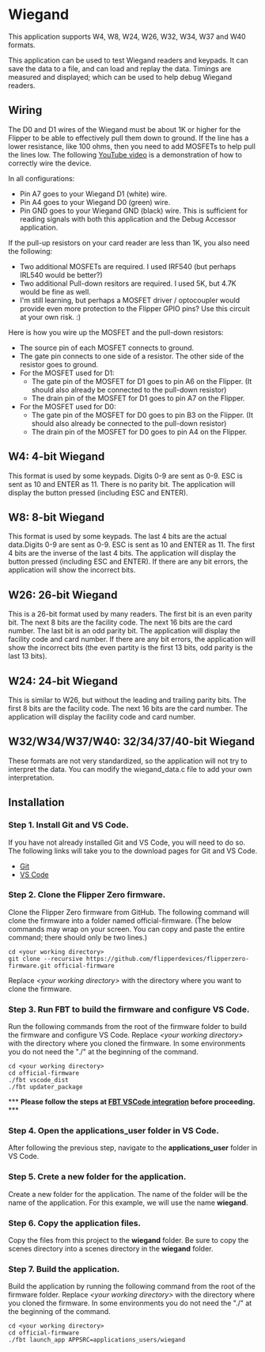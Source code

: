 # Wiegand

This application supports W4, W8, W24, W26, W32, W34, W37 and W40 formats.

This application can be used to test Wiegand readers and keypads. It can save the data to a file, and can load and replay the data. Timings are measured and displayed; which can be used to help debug Wiegand readers.


## Wiring
The D0 and D1 wires of the Wiegand must be about 1K or higher for the Flipper to be able to effectively pull them down to ground.  If the line has a lower resistance, like 100 ohms, then you need to add MOSFETs to help pull the lines low.  The following [YouTube video](https://youtu.be/OVyd3ffnZ0M) is a demonstration of how to correctly wire the device.  

In all configurations:
- Pin A7 goes to your Wiegand D1 (white) wire.
- Pin A4 goes to your Wiegand D0 (green) wire.
- Pin GND goes to your Wiegand GND (black) wire.
This is sufficient for reading signals with both this application and the Debug Accessor application.

If the pull-up resistors on your card reader are less than 1K, you also need the following:
- Two additional MOSFETs are required.  I used IRF540 (but perhaps IRL540 would be better?)
- Two additional Pull-down resitors are required.  I used 5K, but 4.7K would be fine as well.
- I'm still learning, but perhaps a MOSFET driver / optocoupler would provide even more protection to the Flipper GPIO pins?  Use this circuit at your own risk.  :)

Here is how you wire up the MOSFET and the pull-down resistors:
- The source pin of each MOSFET connects to ground.
- The gate pin connects to one side of a resistor.  The other side of the resistor goes to ground.
- For the MOSFET used for D1:
  - The gate pin of the MOSFET for D1 goes to pin A6 on the Flipper. (It should also already be connected to the pull-down resistor)
  - The drain pin of the MOSFET for D1 goes to pin A7 on the Flipper.
- For the MOSFET used for D0:
  - The gate pin of the MOSFET for D0 goes to pin B3 on the Flipper. (It should also already be connected to the pull-down resistor)
  - The drain pin of the MOSFET for D0 goes to pin A4 on the Flipper.

## W4: 4-bit Wiegand

This format is used by some keypads. Digits 0-9 are sent as 0-9. ESC is sent as 10 and ENTER as 11. There is no parity bit. The application will display
the button pressed (including ESC and ENTER).

## W8: 8-bit Wiegand

This format is used by some keypads. The last 4 bits are the actual data.Digits 0-9 are sent as 0-9. ESC is sent as 10 and ENTER as 11. The first 4 bits are the inverse of the last 4 bits. The application will display
the button pressed (including ESC and ENTER). If there are any bit errors, the application will show the incorrect bits.

## W26: 26-bit Wiegand

This is a 26-bit format used by many readers. The first bit is an even parity bit. The next 8 bits are the facility code. The next 16 bits are the card number. The last bit is an odd parity bit. The application will display the facility code and card number. If there are any bit errors, the application will show the incorrect bits (the even partity is the first 13 bits, odd parity is the last 13 bits).

## W24: 24-bit Wiegand

This is similar to W26, but without the leading and trailing parity bits. The first 8 bits are the facility code. The next 16 bits are the card number. The application will display the facility code and card number.

## W32/W34/W37/W40: 32/34/37/40-bit Wiegand

These formats are not very standardized, so the application will not try to interpret the data. You can modify the wiegand_data.c file to add your own interpretation.

## Installation
### Step 1. Install Git and VS Code.

If you have not already installed Git and VS Code, you will need to do so. The following links will take you to the download pages for Git and VS Code.

- [Git](https://git-scm.com/downloads)
- [VS Code](https://code.visualstudio.com/download)

### Step 2. Clone the Flipper Zero firmware.

Clone the Flipper Zero firmware from GitHub. The following command will clone the firmware into a folder named official-firmware. (The below commands may wrap on your screen. You can copy and paste the entire command; there should only be two lines.)

```console
cd <your working directory>
git clone --recursive https://github.com/flipperdevices/flipperzero-firmware.git official-firmware
```

Replace _&lt;your working directory&gt;_ with the directory where you want to clone the firmware.

### Step 3. Run FBT to build the firmware and configure VS Code.

Run the following commands from the root of the firmware folder to build the firmware and configure VS Code. Replace _&lt;your working directory&gt;_ with the directory where you cloned the firmware. In some environments you do not need the "./" at the beginning of the command.

```console
cd <your working directory>
cd official-firmware
./fbt vscode_dist
./fbt updater_package
```

\*\*\* **Please follow the steps at [FBT VSCode integration](https://github.com/flipperdevices/flipperzero-firmware/blob/dev/documentation/fbt.md#vscode-integration) before proceeding.** \*\*\*

### Step 4. Open the applications_user folder in VS Code.

After following the previous step, navigate to the **applications_user** folder in VS Code.

### Step 5. Crete a new folder for the application.

Create a new folder for the application. The name of the folder will be the name of the application. For this example, we will use the name **wiegand**.

### Step 6. Copy the application files.

Copy the files from this project to the **wiegand** folder.  Be sure to copy the  scenes directory into a scenes directory in the **wiegand** folder.

### Step 7. Build the application.

Build the application by running the following command from the root of the firmware folder. Replace _&lt;your working directory&gt;_ with the directory where you cloned the firmware. In some environments you do not need the "./" at the beginning of the command.

```console
cd <your working directory>
cd official-firmware
./fbt launch_app APPSRC=applications_users/wiegand
```
